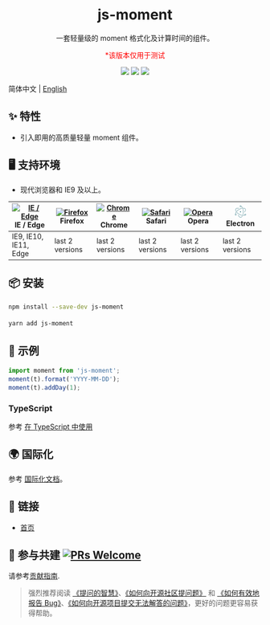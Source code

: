 <h1 align="center">js-moment</h1>

<div align="center">

一套轻量级的 moment 格式化及计算时间的组件。
<p style="color: #f00;">*该版本仅用于测试<p>

![](https://img.shields.io/badge/version-v0.0.0-green.svg)
![](https://img.shields.io/npm/v/js-moment.svg?style=flat)
![](https://img.shields.io/bundlephobia/min/js-moment.svg?style=flat)
</div>

简体中文 | [English](./README-en.md)

## ✨ 特性

- 引入即用的高质量轻量 moment 组件。

## 🖥 支持环境

* 现代浏览器和 IE9 及以上。

| [<img src="https://raw.githubusercontent.com/alrra/browser-logos/master/src/edge/edge_48x48.png" alt="IE / Edge" width="24px" height="24px" />](http://godban.github.io/browsers-support-badges/)</br>IE / Edge | [<img src="https://raw.githubusercontent.com/alrra/browser-logos/master/src/firefox/firefox_48x48.png" alt="Firefox" width="24px" height="24px" />](http://godban.github.io/browsers-support-badges/)</br>Firefox | [<img src="https://raw.githubusercontent.com/alrra/browser-logos/master/src/chrome/chrome_48x48.png" alt="Chrome" width="24px" height="24px" />](http://godban.github.io/browsers-support-badges/)</br>Chrome | [<img src="https://raw.githubusercontent.com/alrra/browser-logos/master/src/safari/safari_48x48.png" alt="Safari" width="24px" height="24px" />](http://godban.github.io/browsers-support-badges/)</br>Safari | [<img src="https://raw.githubusercontent.com/alrra/browser-logos/master/src/opera/opera_48x48.png" alt="Opera" width="24px" height="24px" />](http://godban.github.io/browsers-support-badges/)</br>Opera | [<img src="https://raw.githubusercontent.com/alrra/browser-logos/master/src/electron/electron_48x48.png" alt="Electron" width="24px" height="24px" />](http://godban.github.io/browsers-support-badges/)</br>Electron |
| --------- | --------- | --------- | --------- | --------- | --------- |
| IE9, IE10, IE11, Edge| last 2 versions| last 2 versions| last 2 versions| last 2 versions| last 2 versions

## 📦 安装

```bash
npm install --save-dev js-moment

yarn add js-moment
```

## 🔨 示例

```jsx
import moment from 'js-moment';
moment(t).format('YYYY-MM-DD');
moment(t).addDay(1);
```

### TypeScript

参考 [在 TypeScript 中使用](https://ant.design/docs/react/use-in-typescript-cn)

## 🌍 国际化

参考 [国际化文档]()。

## 🔗 链接

- [首页](https://zhangjichengcc.github.io/blog/)

## 🤝 参与共建 [![PRs Welcome](https://img.shields.io/badge/PRs-welcome-brightgreen.svg?style=flat-square)](http://makeapullrequest.com)

请参考[贡献指南](https://ant.design/docs/react/contributing-cn).

> 强烈推荐阅读 [《提问的智慧》](https://github.com/ryanhanwu/How-To-Ask-Questions-The-Smart-Way)、[《如何向开源社区提问题》](https://github.com/seajs/seajs/issues/545) 和 [《如何有效地报告 Bug》](http://www.chiark.greenend.org.uk/%7Esgtatham/bugs-cn.html)、[《如何向开源项目提交无法解答的问题》](https://zhuanlan.zhihu.com/p/25795393)，更好的问题更容易获得帮助。


